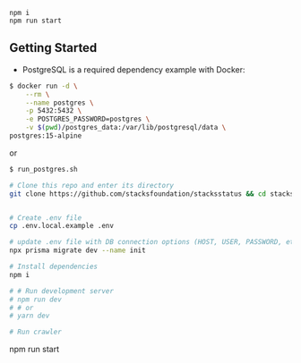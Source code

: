 ```
npm i
npm run start
```

## Getting Started

- PostgreSQL is a required dependency
  example with Docker:

```bash
$ docker run -d \
    --rm \
    --name postgres \
    -p 5432:5432 \
    -e POSTGRES_PASSWORD=postgres \
    -v $(pwd)/postgres_data:/var/lib/postgresql/data \
postgres:15-alpine
```

or

```bash
$ run_postgres.sh
```

```bash
# Clone this repo and enter its directory
git clone https://github.com/stacksfoundation/stacksstatus && cd stacksstatus


# Create .env file
cp .env.local.example .env

# update .env file with DB connection options (HOST, USER, PASSWORD, etc) and apply migrations
npx prisma migrate dev --name init

# Install dependencies
npm i

# # Run development server
# npm run dev
# # or
# yarn dev

# Run crawler
```

npm run start

```

```
